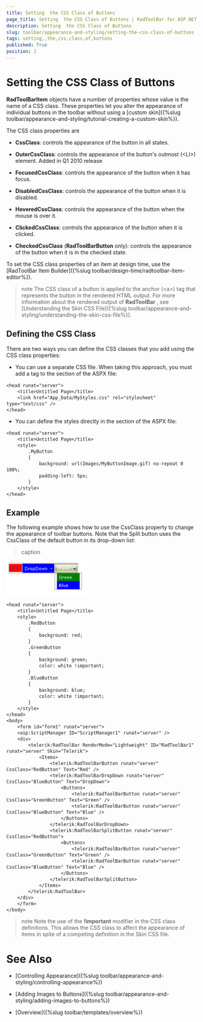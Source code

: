 ```yaml
---
title: Setting  the CSS Class of Buttons
page_title: Setting  the CSS Class of Buttons | RadToolBar for ASP.NET AJAX Documentation
description: Setting  the CSS Class of Buttons
slug: toolbar/appearance-and-styling/setting-the-css-class-of-buttons
tags: setting,,the,css,class,of,buttons
published: True
position: 2
---
```


# Setting  the CSS Class of Buttons

**RadToolBarItem** objects have a number of properties whose value is the name of a CSS class. These properties let you alter the appearance of individual buttons in the toolbar without using a [custom skin]({%slug toolbar/appearance-and-styling/tutorial-creating-a-custom-skin%}).

The CSS class properties are

* **CssClass**: controls the appearance of the button in all states.

* **OuterCssClass**: controls the appearance of the button's outmost (&lt;LI&gt;) element. Added in Q1 2010 release

* **FocusedCssClass**: controls the appearance of the button when it has focus.

* **DisabledCssClass**: controls the appearance of the button when it is disabled.

* **HoveredCssClass**: controls the appearance of the button when the mouse is over it.

* **ClickedCssClass**: controls the appearance of the button when it is clicked.

* **CheckedCssClass** (**RadToolBarButton** only): controls the appearance of the button when it is in the checked state.

To set the CSS class properties of an item at design time, use the [RadToolBar Item Builder]({%slug toolbar/design-time/radtoolbar-item-editor%}).

>note The CSS class of a button is applied to the anchor (&lt;a&gt;) tag that represents the button in the rendered HTML output. For more information about the rendered output of **RadToolBar** , see [Understanding the Skin CSS File]({%slug toolbar/appearance-and-styling/understanding-the-skin-css-file%}).
>


## Defining the CSS Class

There are two ways you can define the CSS classes that you add using the CSS class properties:

* You can use a separate CSS file. When taking this approach, you must add a <link> tag to the <head> section of the ASPX file:

````ASPNET
<head runat="server">
    <title>Untitled Page</title>
    <link href="App_Data/MyStyles.css" rel="stylesheet" type="text/css" />
</head>
````

* You can define the styles directly in the <head> section of the ASPX file:

````ASPNET
<head runat="server">
    <title>Untitled Page</title>
    <style>
        .MyButton
        {
            background: url(Images/MyButtonImage.gif) no-repeat 0 100%;
            padding-left: 5px;
        }
    </style>
</head>
````

## Example

The following example shows how to use the CssClass property to change the appearance of toolbar buttons. Note that the Split button uses the CssClass of the default button in its drop-down list:


>caption 

![ToolBar Css Classes](images/toolbar_cssclasses.png)

````ASPNET
<head runat="server">
    <title>Untitled Page</title>
    <style>
        .RedButton
        {
            background: red;
        }
        .GreenButton
        {
            background: green;
            color: white !important;
        }
        .BlueButton
        {
            background: blue;
            color: white !important;
        }
    </style>
</head>
<body>
    <form id="form1" runat="server">
    <asp:ScriptManager ID="ScriptManager1" runat="server" />
    <div>
        <telerik:RadToolBar RenderMode="Lightweight" ID="RadToolBar1" runat="server" Skin="Telerik">
            <Items>
                <telerik:RadToolBarButton runat="server" CssClass="RedButton" Text="Red" />
                <telerik:RadToolBarDropDown runat="server" CssClass="BlueButton" Text="DropDown">
                    <Buttons>
                        <telerik:RadToolBarButton runat="server" CssClass="GreenButton" Text="Green" />
                        <telerik:RadToolBarButton runat="server" CssClass="BlueButton" Text="Blue" />
                    </Buttons>
                </telerik:RadToolBarDropDown>
                <telerik:RadToolBarSplitButton runat="server" CssClass="RedButton">
                    <Buttons>
                        <telerik:RadToolBarButton runat="server" CssClass="GreenButton" Text="Green" />
                        <telerik:RadToolBarButton runat="server" CssClass="BlueButton" Text="Blue" />
                    </Buttons>
                </telerik:RadToolBarSplitButton>
            </Items>
        </telerik:RadToolBar>
    </div>
    </form>
</body>
````

>note Note the use of the **!important** modifier in the CSS class definitions. This allows the CSS class to affect the appearance of items in spite of a competing definition in the Skin CSS file.
>


# See Also

 * [Controlling Appearance]({%slug toolbar/appearance-and-styling/controlling-appearance%})

 * [Adding Images to Buttons]({%slug toolbar/appearance-and-styling/adding-images-to-buttons%})

 * [Overview]({%slug toolbar/templates/overview%})
